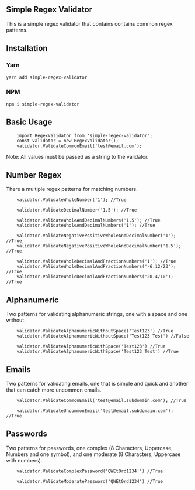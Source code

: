 ## Simple Regex Validator
This is a simple regex validator that contains contains common regex patterns. 
## Installation
### Yarn
`yarn add simple-regex-validator`
### NPM
`npm i simple-regex-validator`
## Basic Usage
```
    import RegexValidator from 'simple-regex-validator';
    const validator = new RegexValidator();
    validator.ValidateCommonEmail('test@email.com');
```
Note: All values must be passed as a string to the validator.
## Number Regex 
There a multiple regex patterns for matching numbers.

```
    validator.ValidateWholeNumber('1'); //True

    validator.ValidateDecimalNumber('1.5'); //True

    validator.ValidateWholeAndDecimalNumbers('1.5'); //True
    validator.ValidateWholeAndDecimalNumbers('1'); //True

    validator.ValidateNegativePositiveWholeAndDecimalNumber('1'); //True
    validator.ValidateNegativePositiveWholeAndDecimalNumber('1.5'); //True

    validator.ValidateWholeDecimalAndFractionNumbers('1'); //True
    validator.ValidateWholeDecimalAndFractionNumbers('-6.12/23'); //True
    validator.ValidateWholeDecimalAndFractionNumbers('20.4/10'); //True
```

## Alphanumeric
Two patterns for validating alphanumeric strings, one with a space and one without.

```
    validator.ValidateAlphanumericWithoutSpace('Test123') //True
    validator.ValidateAlphanumericWithoutSpace('Test123 Test') //False

    validator.ValidateAlphanumericWithSpace('Test123') //True
    validator.ValidateAlphanumericWithSpace('Test123 Test') //True
```

## Emails
Two patterns for validating emails, one that is simple and quick and another that can catch more uncommon emails.

```
    validator.ValidateCommonEmail('test@email.subdomain.com'); //True

    validator.ValidateUncommonEmail('test@email.subdomain.com'); //True
```

## Passwords
Two patterns for passwords, one complex (8 Characters, Uppercase, Numbers and one symbol), and one moderate (8 Characters, Uppercase with numbers).

```
    validator.ValidateComplexPassword('QWEt0rd1234!') //True

    validator.ValidateModeratePassword('QWEt0rd1234') //True
```